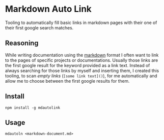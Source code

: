 # Markdown Auto Link

Tooling to automatically fill basic links in markdown pages with their one of
their first google search matches.

## Reasoning

While writing documentation using the [markdown](https://daringfireball.net/projects/markdown/syntax) format I often want to link
to the pages of specific projects or documentations. Usually those links are
the first google result for the keyword provided as a link text. Instead of
always searching for those links by myself and inserting them, I created this
tooling, to scan _empty links_ (`[some link text]()`), for me automatically and
allow me to choose between the first google results for them.

## Install

```shell
npm install -g mdautolink
```

## Usage

```shell
mdautoln <markdown-document.md>
```
